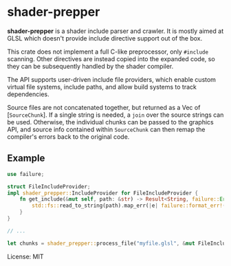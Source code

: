 # shader-prepper

**shader-prepper** is a shader include parser and crawler. It is mostly aimed at GLSL
which doesn't provide include directive support out of the box.

This crate does not implement a full C-like preprocessor, only `#include` scanning.
Other directives are instead copied into the expanded code, so they can be subsequently
handled by the shader compiler.

The API supports user-driven include file providers, which enable custom
virtual file systems, include paths, and allow build systems to track dependencies.

Source files are not concatenated together, but returned as a Vec of [`SourceChunk`].
If a single string is needed, a `join` over the source strings can be used.
Otherwise, the individual chunks can be passed to the graphics API, and source info
contained within `SourceChunk` can then remap the compiler's errors back to
the original code.

## Example

```rust
use failure;

struct FileIncludeProvider;
impl shader_prepper::IncludeProvider for FileIncludeProvider {
    fn get_include(&mut self, path: &str) -> Result<String, failure::Error> {
        std::fs::read_to_string(path).map_err(|e| failure::format_err!("{}", e))
    }
}

// ...

let chunks = shader_prepper::process_file("myfile.glsl", &mut FileIncludeProvider);
```

License: MIT

